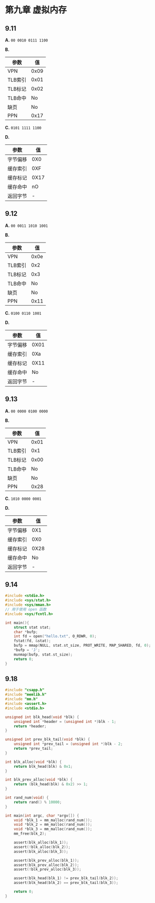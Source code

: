 # 第九章 虚拟内存

## 9.11
**A.** `00 0010 0111 1100`

**B.**

参数 |值
---|---
VPN|0x09
TLB索引|0x01
TLB标记|0x02
TLB命中|No
缺页|No
PPN|0x17

**C.** `0101 1111 1100`

**D.**

参数|值
---|---
字节偏移|0X0
缓存索引|0XF
缓存标记|0X17
缓存命中|nO
返回字节|-


## 9.12
**A.** `00 0011 1010 1001`

**B.**

参数 |值
---|---
VPN|0x0e
TLB索引|0x2
TLB标记|0x3
TLB命中|No
缺页|No
PPN|0x11

**C.** `0100 0110 1001`

**D.**

参数|值
---|---
字节偏移|0X01
缓存索引|0Xa
缓存标记|0X11
缓存命中|No
返回字节|-

## 9.13
**A.** `00 0000 0100 0000`

**B.**

参数 |值
---|---
VPN|0x01
TLB索引|0x1
TLB标记|0x00
TLB命中|No
缺页|No
PPN|0x28

**C.** `1010 0000 0001`

**D.**

参数|值
---|---
字节偏移|0X1
缓存索引|0X0
缓存标记|0X28
缓存命中|No
返回字节|-

## 9.14

```c
#include <stdio.h>
#include <sys/stat.h>
#include <sys/mman.h>
// 用于使用 open 函数
#include <sys/fcntl.h>

int main(){
	struct stat stat;
	char *bufp;
	int fd = open("hello.txt", O_RDWR, 0);
	fstat(fd, &stat);
	bufp = mmap(NULL, stat.st_size, PROT_WRITE, MAP_SHARED, fd, 0);
	*bufp = 'J';
	munmap(bufp, stat.st_size);
	return 0;
}
```

## 9.18

```c
#include "csapp.h"
#include "memlib.h"
#include "mm.h"
#include <assert.h>
#include <stdio.h>

unsigned int blk_head(void *blk) {
	unsigned int *header = (unsigned int *)blk - 1;
	return *header;
}

unsigned int prev_blk_tail(void *blk) {
	unsigned int *prev_tail = (unsigned int *)blk - 2;
	return *prev_tail;
}

int blk_alloc(void *blk) {
	return blk_head(blk) & 0x1;
}

int blk_prev_alloc(void *blk) {
	return (blk_head(blk) & 0x2) >> 1;
}

int rand_num(void) {
	return rand() % 10000;
}

int main(int argc, char *argv[]) {
	void *blk_1 = mm_malloc(rand_num());
	void *blk_2 = mm_malloc(rand_num());
	void *blk_3 = mm_malloc(rand_num());
	mm_free(blk_2);

	assert(blk_alloc(blk_1));
	assert(!blk_alloc(blk_2));
	assert(blk_alloc(blk_3));

	assert(blk_prev_alloc(blk_1));
	assert(blk_prev_alloc(blk_2));
	assert(!blk_prev_alloc(blk_3));

	assert(blk_head(blk_1) != prev_blk_tail(blk_2));
	assert(blk_head(blk_2) == prev_blk_tail(blk_3));

	return 0;
}
```